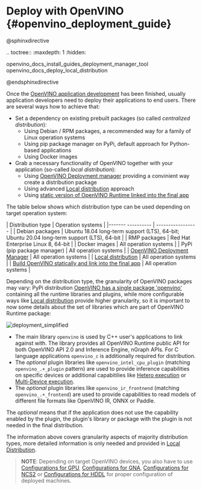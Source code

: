 # Deploy with OpenVINO {#openvino_deployment_guide}

@sphinxdirective

.. toctree::
   :maxdepth: 1
   :hidden:

   openvino_docs_install_guides_deployment_manager_tool
   openvino_docs_deploy_local_distribution

@endsphinxdirective

Once the [OpenVINO application development](../integrate_with_your_application.md) has been finished, usually application developers need to deploy their applications to end users. There are several ways how to achieve that:

- Set a dependency on existing prebuilt packages (so called _centralized distribution_):
    - Using Debian / RPM packages, a recommended way for a family of Linux operation systems
    - Using pip package manager on PyPi, default approach for Python-based applications
    - Using Docker images
- Grab a necessary functionality of OpenVINO together with your application (so-called _local distribution_):
    - Using [OpenVINO Deployment manager](deployment-manager-tool.md) providing a convinient way create a distribution package
    - Using advanced [Local distribution](local-distribution.md) approach
    - Using [static version of OpenVINO Runtime linked into the final app](https://github.com/openvinotoolkit/openvino/wiki/StaticLibraries)

The table below shows which distribution type can be used depending on target operation system:

| Distribution type | Operation systems |
|------- ---------- | ----------------- |
| Debian packages | Ubuntu 18.04 long-term support (LTS), 64-bit; Ubuntu 20.04 long-term support (LTS), 64-bit |
| RMP packages | Red Hat Enterprise Linux 8, 64-bit |
| Docker images | All operation systems |
| PyPi (pip package manager) | All operation systems |
| [OpenVINO Deployment Manager](deployment-manager-tool.md) | All operation systems |
| [Local distribution](local-distribution.md) | All operation systems |
| [Build OpenVINO statically and link into the final app](https://github.com/openvinotoolkit/openvino/wiki/StaticLibraries) | All operation systems |

Depending on the distribution type, the granularity of OpenVINO packages may vary: PyPi distribution [OpenVINO has a single package 'openvino'](https://pypi.org/project/openvino/) containing all the runtime libraries and plugins, while more configurable ways like [Local distribution](local-distribution.md) provide higher granularity, so it is important to now some details about the set of libraries which are part of OpenVINO Runtime package:

![deployment_simplified]

- The main library `openvino` is used by C++ user's applications to link against with. The library provides all OpenVINO Runtime public API for both OpenVINO API 2.0 and Inference Engine, nGraph APIs. For C language applications `openvino_c` is additionally required for distribution.
- The _optional_ plugin libraries like `openvino_intel_cpu_plugin` (matching `openvino_.+_plugin` pattern) are used to provide inference capabilities on specific devices or additional capabitilies like [Hetero execution](../hetero_execution.md) or [Multi-Device execution](../multi_device.md).
- The _optional_ plugin libraries like `openvino_ir_frontnend` (matching `openvino_.+_frontend`) are used to provide capabilities to read models of different file formats like OpenVINO IR, ONNX or Paddle.

The _optional_ means that if the application does not use the capability enabled by the plugin, the plugin's library or package with the plugin is not needed in the final distribution.

The information above covers granularity aspects of majority distribution types, more detailed information is only needed and provided in [Local Distribution](local-distribution.md).

> **NOTE**: Depending on target OpenVINO devices, you also have to use [Configurations for GPU](../../install_guides/configurations-for-intel-gpu.md), [Configurations for GNA](../../install_guides/configurations-for-intel-gna.md), [Configurations for NCS2](../../install_guides/configurations-for-ncs2.md) or [Configurations for HDDL](../../install_guides/installing-openvino-config-ivad-vpu.md) for proper configuration of deployed machines.

[deployment_simplified]: ../../img/deployment_simplified.png
